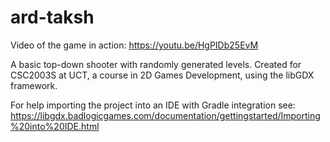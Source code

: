 # ard-taksh
Video of the game in action:
https://youtu.be/HgPIDb25EvM 

A basic top-down shooter with randomly generated levels.
Created for CSC2003S at UCT, a course in 2D Games Development, using the libGDX framework. 

For help importing the project into an IDE with Gradle integration see: 
https://libgdx.badlogicgames.com/documentation/gettingstarted/Importing%20into%20IDE.html


